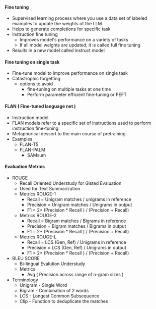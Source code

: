 #### Fine tuning
- Supervised learning process where you use a data set of labeled examples to update the weights of the LLM
- Helps to generate completions for specific task
- Instruction fine tuning
  - Improves model's performance on a variety of tasks
  - If all model weights are updated, it is called full fine tuning
- Results in a new model called instruct model

#### Fine tuning on single task
- Fine-tune model to improve performance on single task
- Catastrophic forgetting
  - options to avoid
    - fine-tuning on multiple tasks at one time
    - Perform parameter efficient fine-tuning or PEFT

#### FLAN ( Fine-tuned language net )
- Instruction model
- FLAN models refer to a specific set of instructions used to perform instruction fine-tuning
- Metaphorical dessert to the main course of pretraining
- Examples
  - FLAN-T5
  - FLAN-PALM
    - SAMsum

#### Evaluation Metrics
- ROUGE
  - Recall Oriented Understudy for Gisted Evaluation
  - Used for Text Summarization
  - Metrics ROUGE-1
    - Recall = Unigram matches / unigrams in reference
    - Precision = Unigram matches / Unigrams in output
    - F1 = 2* (Precision * Recall ) / (Precision + Recall)  
  - Metrics ROUGE-2
    - Recall = Bigram matches / Bigrams in reference
    - Precision = Bigram matches / Bigrams in output
    - F1 = 2* (Precision * Recall ) / (Precision + Recall)  
  - Metrics ROUGE-L
    - Recall = LCS (Gen, Ref) / Unigrams in reference
    - Precision = LCS (Gen, Ref) / Unigrams in output
    - F1 = 2* (Precision * Recall ) / (Precision + Recall)      
- BLEU SCORE
  - Bi-lingual Evalution Understudy
  - Metrics
    - Avg ( Precision across range of n-gram sizes )
- Terminology
  - Unigram - Single Word
  - Bigram - Combination of 2 words 
  - LCS - Longest Common Subsequence
  - Clip - Function to deduplicate the matches



